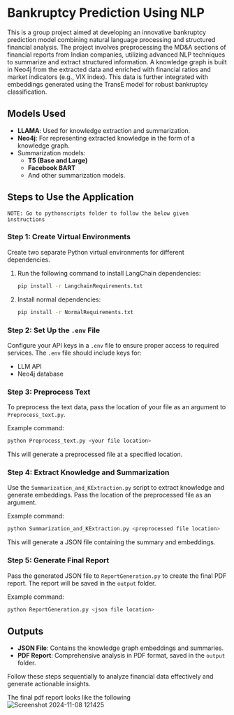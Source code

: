 # Bankruptcy Prediction Using NLP

This is a group project aimed at developing an innovative bankruptcy prediction model combining natural language processing and structured financial analysis. The project involves preprocessing the MD&A sections of financial reports from Indian companies, utilizing advanced NLP techniques to summarize and extract structured information. A knowledge graph is built in Neo4j from the extracted data and enriched with financial ratios and market indicators (e.g., VIX index). This data is further integrated with embeddings generated using the TransE model for robust bankruptcy classification.

## Models Used

- **LLAMA**: Used for knowledge extraction and summarization.
- **Neo4j**: For representing extracted knowledge in the form of a knowledge graph.
- Summarization models:
  - **T5 (Base and Large)**
  - **Facebook BART**
  - And other summarization models.

## Steps to Use the Application
```text
NOTE: Go to pythonscripts folder to follow the below given instructions
```
### Step 1: Create Virtual Environments
Create two separate Python virtual environments for different dependencies.

1. Run the following command to install LangChain dependencies:
   ```bash
   pip install -r LangchainRequirements.txt
   ```
2. Install normal dependencies:
   ```bash
   pip install -r NormalRequirements.txt
   ```

### Step 2: Set Up the `.env` File
Configure your API keys in a `.env` file to ensure proper access to required services. The `.env` file should include keys for:
- LLM API
- Neo4j database

### Step 3: Preprocess Text
To preprocess the text data, pass the location of your file as an argument to `Preprocess_text.py`.

Example command:
```bash
python Preprocess_text.py <your file location>
```
This will generate a preprocessed file at a specified location.

### Step 4: Extract Knowledge and Summarization
Use the `Summarization_and_KExtraction.py` script to extract knowledge and generate embeddings. Pass the location of the preprocessed file as an argument.

Example command:
```bash
python Summarization_and_KExtraction.py <preprocessed file location>
```
This will generate a JSON file containing the summary and embeddings.

### Step 5: Generate Final Report
Pass the generated JSON file to `ReportGeneration.py` to create the final PDF report. The report will be saved in the `output` folder.

Example command:
```bash
python ReportGeneration.py <json file location>
```

## Outputs
- **JSON File**: Contains the knowledge graph embeddings and summaries.
- **PDF Report**: Comprehensive analysis in PDF format, saved in the `output` folder.

Follow these steps sequentially to analyze financial data effectively and generate actionable insights.

The final pdf report looks like the following
![Screenshot 2024-11-08 121425](https://github.com/user-attachments/assets/c13fcbbb-153c-44f5-b32f-ac7489457e6d)

